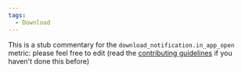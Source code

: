 ```yaml
---
tags:
  - Download
---
```


This is a stub commentary for the `download_notification.in_app_open` metric: please feel free to edit (read the
[contributing guidelines](https://github.com/mozilla/glean-annotations/blob/main/CONTRIBUTING.md)
if you haven't done this before)
